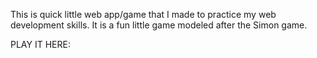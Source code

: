 This is quick little web app/game that I made to practice my web development skills. It is a fun little game modeled after the Simon game.

PLAY IT HERE: 

